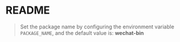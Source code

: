 # README

> Set the package name by configuring the environment variable `PACKAGE_NAME`, and the default value is: **wechat-bin**
